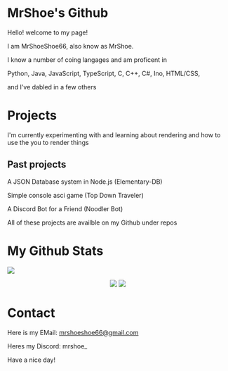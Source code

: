 # MrShoe's Github

Hello! welcome to my page!

I am MrShoeShoe66, also know as MrShoe.


I know a number of coing langages and am proficent in

Python, Java, JavaScript, TypeScript, C, C++, C#, Ino, HTML/CSS,

and I've dabled in a few others 

# Projects

I'm currently experimenting with and learning about rendering and how to use the you to render things

## Past projects

A JSON Database system in Node.js (Elementary-DB)

Simple console asci game (Top Down Traveler)

A Discord Bot for a Friend (Noodler Bot)

All of these projects are availble on my Github under repos

# My Github Stats 

<img src="https://komarev.com/ghpvc/?username=MrShoeShoe66">  

<p align="center">
<img src="https://github-readme-streak-stats.herokuapp.com/?user=MrShoeShoe66&theme=react&hide_border=true">

<img src="https://github-readme-stats.vercel.app/api/top-langs/?username=MrShoeShoe66&show_icons=true&theme=react&count_private=true&langs_count=8&hide_border=truedark">

# Contact

Here is my EMail: [mrshoeshoe66@gmail.com](mailto:mrshoeshoe66@gmail.com)

Heres my Discord:
mrshoe_

Have a nice day!
